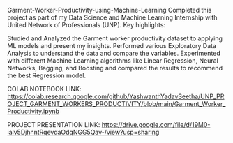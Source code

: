 Garment-Worker-Productivity-using-Machine-Learning
Completed this project as part of my Data Science and Machine Learning Internship with United Network of Professionals (UNP). Key highlights:

Studied and Analyzed the Garment worker productivity dataset to applying ML models and present my insights.
Performed various Exploratory Data Analysis to understand the data and compare the variables.
Experimented with different Machine Learning algorithms like Linear Regression, Neural Networks, Bagging, and Boosting and compared the results to recommend the best Regression model.

COLAB NOTEBOOK LINK: https://colab.research.google.com/github/YashwanthYadavSeetha/UNP_PROJECT_GARMENT_WORKERS_PRODUCTIVITY/blob/main/Garment_Worker_Productivity.ipynb

PROJECT PRESENTATION LINK: https://drive.google.com/file/d/19M0-ialv5DjhnntRqevdaOdqNGG5Qav-/view?usp=sharing

